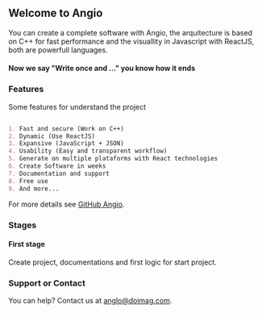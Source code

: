 ## Welcome to Angio

You can create a complete software with Angio, the arquitecture is based on C++ for fast performance and the visuallity in Javascript with ReactJS, both are powerfull languages. 

#### Now we say "Write once and ..." you know how it ends

### Features

Some features for understand the project

```markdown

1. Fast and secure (Work on C++)
2. Dynamic (Use ReactJS)
3. Expansive (JavaScript + JSON)
4. Usability (Easy and transparent workflow)
5. Generate on multiple plataforms with React technologies
6. Create Software in weeks
7. Documentation and support
8. Free use
9. And more...

```

For more details see [GitHub Angio](https://doimag.github.io/anglo/).

### Stages

#### First stage

Create project, documentations and first logic for start project.

### Support or Contact

You can help? Contact us at anglo@doimag.com.
